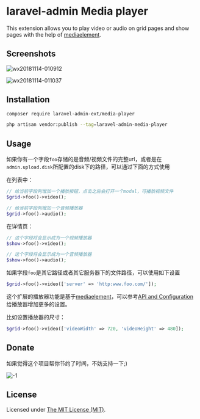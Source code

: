 laravel-admin Media player
======

This extension allows you to play video or audio on grid pages and show pages with the help of [mediaelement](https://github.com/mediaelement/mediaelement).

## Screenshots

![wx20181114-010912](https://user-images.githubusercontent.com/1479100/48430450-4ef5fa80-e7aa-11e8-8fcd-1f5717b0d3d6.png)

![wx20181114-011037](https://user-images.githubusercontent.com/1479100/48430451-4ef5fa80-e7aa-11e8-8394-38ed2c6c75ba.png)


## Installation

```bash
composer require laravel-admin-ext/media-player

php artisan vendor:publish --tag=laravel-admin-media-player
```

## Usage

如果你有一个字段`foo`存储的是音频/视频文件的完整url，或者是在`admin.upload.disk`所配置的disk下的路径，可以通过下面的方式使用

在列表中：
```php
// 给当前字段列增加一个播放按钮，点击之后会打开一个modal，可播放视频文件
$grid->foo()->video();

// 给当前字段列增加一个音频播放器
$grid->foo()->audio();
```
在详情页：
```php
// 这个字段将会显示成为一个视频播放器
$show->foo()->video();

// 这个字段将会显示成为一个音频播放器
$show->foo()->audio();
```

如果字段`foo`是其它路径或者其它服务器下的文件路径，可以使用如下设置

```php
$grid->foo()->video(['server' => 'http:www.foo.com/']);
```

这个扩展的播放器功能是基于[mediaelement](https://github.com/mediaelement/mediaelement)，可以参考[API and Configuration](https://github.com/mediaelement/mediaelement/blob/master/docs/api.md)给播放器增加更多的设置。

比如设置播放器的尺寸：

```php
$grid->foo()->video(['videoWidth' => 720, 'videoHeight' => 480]);
```


## Donate

如果觉得这个项目帮你节约了时间，不妨支持一下;)

![-1](https://cloud.githubusercontent.com/assets/1479100/23287423/45c68202-fa78-11e6-8125-3e365101a313.jpg)

License
------------
Licensed under [The MIT License (MIT)](LICENSE).





